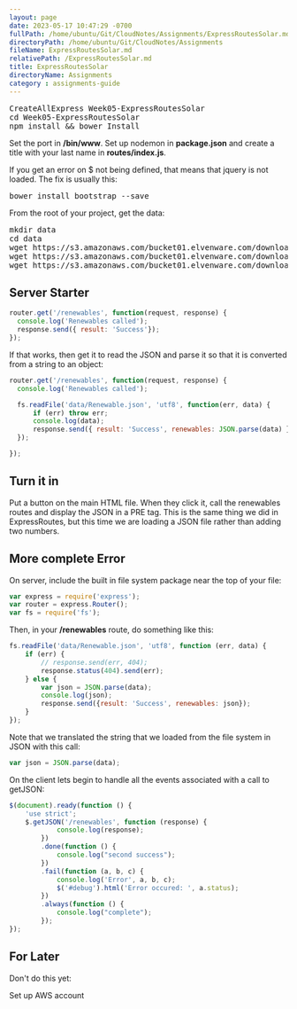 ```yaml
---
layout: page
date: 2023-05-17 10:47:29 -0700
fullPath: /home/ubuntu/Git/CloudNotes/Assignments/ExpressRoutesSolar.md
directoryPath: /home/ubuntu/Git/CloudNotes/Assignments
fileName: ExpressRoutesSolar.md
relativePath: /ExpressRoutesSolar.md
title: ExpressRoutesSolar
directoryName: Assignments
category : assignments-guide
---
```



<pre>
CreateAllExpress Week05-ExpressRoutesSolar
cd Week05-ExpressRoutesSolar
npm install && bower Install
</pre>

Set the port in **/bin/www**. Set up nodemon in **package.json** and create a title with your last name in **routes/index.js**.

If you get an error on $ not being defined, that means that jquery is not loaded. The fix is usually this:

<pre>
bower install bootstrap --save
</pre>

From the root of your project, get the data:

<pre>
mkdir data
cd data
wget https://s3.amazonaws.com/bucket01.elvenware.com/downloads/Renewable.json
wget https://s3.amazonaws.com/bucket01.elvenware.com/downloads/EnergyTypes.json
wget https://s3.amazonaws.com/bucket01.elvenware.com/downloads/RenewableTypes.json
</pre>

## Server Starter

```javascript
router.get('/renewables', function(request, response) {
  console.log('Renewables called');
  response.send({ result: 'Success'});
});
```

If that works, then get it to read the JSON and parse it so that it is converted from a string to an object:

```javascript
router.get('/renewables', function(request, response) {
  console.log('Renewables called');

  fs.readFile('data/Renewable.json', 'utf8', function(err, data) {
      if (err) throw err;
      console.log(data);
      response.send({ result: 'Success', renewables: JSON.parse(data) });
  });

});
```

## Turn it in

Put a button on the main HTML file. When they click it, call the renewables routes and display the JSON in a PRE tag. This is the same thing we did in ExpressRoutes, but this time we are loading a JSON file rather than adding two numbers.

## More complete Error

On server, include the built in file system package near the top of your file:

```javascript
var express = require('express');
var router = express.Router();
var fs = require('fs');
```

Then, in your **/renewables** route, do something like this:

```javascript
fs.readFile('data/Renewable.json', 'utf8', function (err, data) {
    if (err) {
        // response.send(err, 404);
        response.status(404).send(err);
    } else {
        var json = JSON.parse(data);
        console.log(json);
        response.send({result: 'Success', renewables: json});
    }
});

```

Note that we translated the string that we loaded from the file system in JSON with this call:

```javascript
var json = JSON.parse(data);
```

On the client lets begin to handle all the events associated with a call to getJSON:

```javascript
$(document).ready(function () {
    'use strict';
    $.getJSON('/renewables', function (response) {
            console.log(response);
        })
        .done(function () {
            console.log("second success");
        })
        .fail(function (a, b, c) {
            console.log('Error', a, b, c);
            $('#debug').html('Error occured: ', a.status);
        })
        .always(function () {
            console.log("complete");
        });
});
```

## For Later

Don't do this yet:

Set up AWS account
